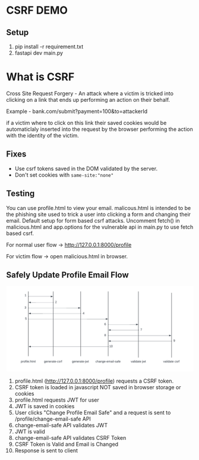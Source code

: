 # CSRF DEMO
## Setup
1. pip install -r requirement.txt
2. fastapi dev main.py

# What is CSRF 
Cross Site Request Forgery - An attack where a victim is tricked into clicking on a link that ends up performing an action on their behalf.

Example - bank.com/submit?payment=100&to=attackerId

if a victim where to click on this link their saved cookies would be automaticlaly inserted into the request by the browser performing the action with the identity of the victim.

## Fixes
- Use csrf tokens saved in the DOM validated by the server.
- Don't set cookies with `same-site:"none"`

## Testing
You can use profile.html to view your email. malicous.html is intended to be the phishing site used to trick a user into clicking a form and changing their email. Default setup for form based csrf attacks. Uncomment fetch() in malicious.html and app.options for the vulnerable api in main.py to use fetch based csrf.

For normal user flow -> http://127.0.0.1:8000/profile

For victim flow -> open malicious.html in browser.

## Safely Update Profile Email Flow
![Image](https://github.com/BraysonWheeler/CSRF-Demo/blob/main/safe_email_update.png)
1. profile.html (http://127.0.0.1:8000/profile) requests a CSRF token.
2. CSRF token is loaded in javascript NOT saved in browser storage or cookies
3. profile.html requests JWT for user
4. JWT is saved in cookies
5. User clicks "Change Profile Email Safe" and a request is sent to /profile/change-email-safe API
6. change-email-safe API validates JWT
7. JWT is valid
8. change-email-safe API validates CSRF Token
9. CSRF Token is Valid and Email is Changed
10. Response is sent to client
